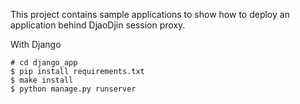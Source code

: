 This project contains sample applications to show how to deploy an application
behind DjaoDjin session proxy.

With Django

    # cd django_app
    $ pip install requirements.txt
    $ make install
    $ python manage.py runserver

